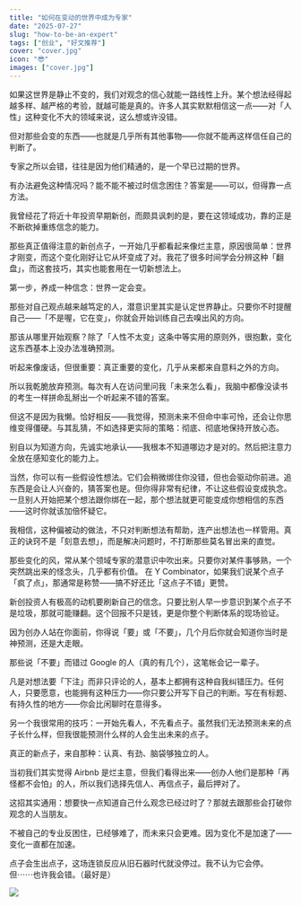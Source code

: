 ```yaml
---
title: "如何在变动的世界中成为专家"
date: "2025-07-27"
slug: "how-to-be-an-expert"
tags: ["创业", "好文推荐"]
cover: "cover.jpg"
icon: "😎"
images: ["cover.jpg"]
---
```

如果这世界是静止不变的，我们对观念的信心就能一路线性上升。某个想法经得起越多样、越严格的考验，就越可能是真的。许多人其实默默相信这一点——对「人性」这种变化不大的领域来说，这么想或许没错。



但对那些会变的东西——也就是几乎所有其他事物——你就不能再这样信任自己的判断了。



专家之所以会错，往往是因为他们精通的，是一个早已过期的世界。



有办法避免这种情况吗？能不能不被过时信念困住？答案是——可以，但得靠一点方法。



我曾经花了将近十年投资早期新创，而颇具讽刺的是，要在这领域成功，靠的正是不断砍掉重练信念的能力。



那些真正值得注意的新创点子，一开始几乎都看起来像烂主意，原因很简单：世界才刚变，而这个变化刚好让它从坏变成了对。我花了很多时间学会分辨这种「翻盘」，而这套技巧，其实也能套用在一切新想法上。



第一步，养成一种信念：世界一定会变。



那些对自己观点越来越笃定的人，潜意识里其实是认定世界静止。只要你不时提醒自己——「不是喔，它在变」，你就会开始训练自己去嗅出风的方向。



那该从哪里开始观察？除了「人性不太变」这条中等实用的原则外，很抱歉，变化这东西基本上没办法准确预测。



听起来像废话，但很重要：真正重要的变化，几乎从来都来自意料之外的方向。



所以我乾脆放弃预测。每次有人在访问里问我「未来怎么看」，我脑中都像没读书的考生一样拼命乱掰出一个听起来不错的答案。



但这不是因为我懒。恰好相反——我觉得，预测未来不但命中率可怜，还会让你思维变得僵硬。与其乱猜，不如选择更实际的策略：彻底、彻底地保持开放心态。



别自以为知道方向，先诚实地承认——我根本不知道哪边才是对的。然后把注意力全放在感知变化的能力上。



当然，你可以有一些假设性想法。它们会稍微绑住你没错，但也会驱动你前进。追东西是会让人兴奋的，猜答案也是。但你得非常有纪律，不让这些假设变成执念。
一旦别人开始把某个想法跟你绑在一起，那个想法就更可能变成你想相信的东西——这时你就该加倍怀疑它。



我相信，这种偏被动的做法，不只对判断想法有帮助，连产出想法也一样管用。真正的诀窍不是「刻意去想」，而是解决问题时，不打断那些莫名冒出来的直觉。



那些变化的风，常从某个领域专家的潜意识中吹出来。只要你对某件事够熟，一个突然跳出来的怪念头，几乎都有价值。
在 Y Combinator，如果我们说某个点子「疯了点」，那通常是称赞——搞不好还比「这点子不错」更赞。



新创投资人有极高的动机要刷新自己的信念。只要比别人早一步意识到某个点子不是垃圾，那就可能赚翻。这个回报不只是钱，更是你整个判断体系的现场验证。



因为创办人站在你面前，你得说「要」或「不要」，几个月后你就会知道你当时是神预测，还是大走眼。



那些说「不要」而错过 Google 的人（真的有几个），这笔帐会记一辈子。



凡是对想法要「下注」而非只评论的人，基本上都拥有这种自我纠错压力。任何人，只要愿意，也能拥有这种压力——你只要公开写下自己的判断。写在有标题、有持久性的地方——你会比闲聊时在意得多。



另一个我很常用的技巧：一开始先看人，不先看点子。虽然我们无法预测未来的点子长什么样，但我很能预测什么样的人会生出未来的点子。



真正的新点子，来自那种：认真、有劲、脑袋够独立的人。



当初我们其实觉得 Airbnb 是烂主意，但我们看得出来——创办人他们是那种「再怪都不会怕」的人，所以我们选择先信人、再信点子，最后押对了。



这招其实通用：想要快一点知道自己什么观念已经过时了？那就去跟那些会打破你观念的人当朋友。



不被自己的专业反困住，已经够难了，而未来只会更难。因为变化不是加速了——变化一直都在加速。



点子会生出点子，这场连锁反应从旧石器时代就没停过。我不认为它会停。
但⋯⋯也许我会错。（最好是）




![](https://prod-files-secure.s3.us-west-2.amazonaws.com/112d0858-5090-4d34-a606-b75eb8d65fd2/46476355-9cf3-4e99-9b7a-3531bc426380/1000202064.png?X-Amz-Algorithm=AWS4-HMAC-SHA256&X-Amz-Content-Sha256=UNSIGNED-PAYLOAD&X-Amz-Credential=ASIAZI2LB466U3OWETEJ%2F20250826%2Fus-west-2%2Fs3%2Faws4_request&X-Amz-Date=20250826T231145Z&X-Amz-Expires=3600&X-Amz-Security-Token=IQoJb3JpZ2luX2VjECYaCXVzLXdlc3QtMiJIMEYCIQDUq0j0U7YgFoj5vakU%2FDtMBk59N6vSfcD9%2FCNhpblyHwIhAMl1d7pE6rPf61n82tM2XSuHqCEUq8BwHLnZlN5Mbv8iKv8DCH8QABoMNjM3NDIzMTgzODA1IgzgU%2B0UXn4jnpw1KhYq3APfgwcQIzaNy2qF6bV7xrHZ4mgUWjAvhEP5INKJOskmNR%2F16ftvjwhTgKn9DHLtCYv6Xb5Nd2tlwdDskxAlql86kunWSg%2B6QSV5L3K1%2FAjKsLa7S8gpC%2FT6RtcQRcxFRBGxSbcyphr510kWl7Evg3DtcMjr2WWVSJqEMq%2BNsXFe%2FQEkWN0o3jgH9YLcHPhdmtVwYrEVC6vmOp8UKllU1%2B5gnsmRWiAV%2Fl%2BxTMVz7yqnEQyll1AH4byrEw5NvpDxaFy9Ds%2Fp7Y%2FCJ%2FO612Uan%2Fjza6%2FLKhEvPX8DNgozqG5%2BrDrkBuLLBGtcNtUPg0kHIm09vogGsmtqhh1tCEMdKqxYNyP5%2B%2Bj30w9cttMfh6HwCLP5fiqw9be7NF%2BvmMzhPkot%2FV86KJJvHLSYz9Gq0B58%2BzYM4U0oNFzYzu7K1jXATAoqHPQ5QEKTNuRrU5BR45TCQ5teFXHkjlBi%2Bd4NzakzMXlQqopjf3jstRwA3w%2BW1auGanOUjpGAoBHUjFNXLNoOke%2FkSM5idiU8Yjj1hBylDgJSpZ%2FEzPtx7YJtfFzlTk%2BfzTfylGRbzYc5UASgrVm8UgdHUPhuUxD5XgZpzYJ9iRDMIWmzXaiBNOtSJRpRMy%2BA59jy1lTB%2FQKIFDDO2bjFBjqkAdL22XDis0yR8uDoDH7861Ks2ssvSbYAbXRCXt%2FeRwgPMaI7wXIZHfEGytrwwbGnGk13AJzbH2nDw8ae820f6b5jF44xCwHjHHrifjIsDzvU%2BSAN0I4RplrvTi2MDy0nJqZnbMiq%2BcMWid%2Br5EiOQVG6SOn9SPh2hkF7NSqHgVP762ISyok7WwBLta5iAbxl7%2Fa1tYjR2%2BJg5Wmp9T4qZTWsPQ6R&X-Amz-Signature=59d59b020d94d619f7e6488cf777e7c7a59bdc7ce2c17cce7eb8b054fd24bb5b&X-Amz-SignedHeaders=host&x-amz-checksum-mode=ENABLED&x-id=GetObject)

